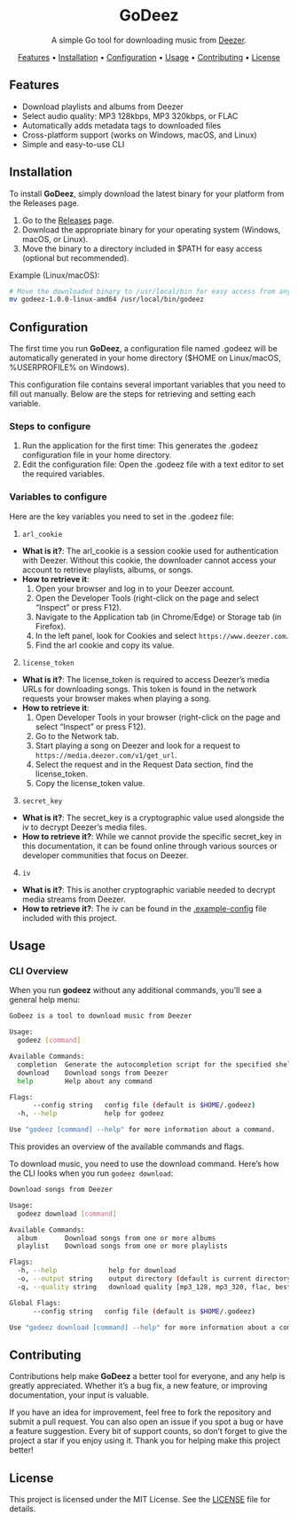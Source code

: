 <div align="center">
  
# GoDeez

A simple Go tool for downloading music from [Deezer](https://www.deezer.com).

[Features](#features) •
[Installation](#installation) •
[Configuration](#configuration) •
[Usage](#usage) •
[Contributing](#contributing) •
[License](#license)

</div>

## Features

* Download playlists and albums from Deezer
* Select audio quality: MP3 128kbps, MP3 320kbps, or FLAC
* Automatically adds metadata tags to downloaded files
* Cross-platform support (works on Windows, macOS, and Linux)
* Simple and easy-to-use CLI

## Installation

To install **GoDeez**, simply download the latest binary for your platform from the Releases page.

1. Go to the [Releases](https://github.com/mathismqn/godeez/releases) page.
2. Download the appropriate binary for your operating system (Windows, macOS, or Linux).
3. Move the binary to a directory included in $PATH for easy access (optional but recommended).

Example (Linux/macOS):
```bash
# Move the downloaded binary to /usr/local/bin for easy access from anywhere
mv godeez-1.0.0-linux-amd64 /usr/local/bin/godeez
```

## Configuration

The first time you run **GoDeez**, a configuration file named .godeez will be automatically generated in your home directory ($HOME on Linux/macOS, %USERPROFILE% on Windows).

This configuration file contains several important variables that you need to fill out manually. Below are the steps for retrieving and setting each variable.

### Steps to configure

1. Run the application for the first time: This generates the .godeez configuration file in your home directory.
2. Edit the configuration file: Open the .godeez file with a text editor to set the required variables.

### Variables to configure

Here are the key variables you need to set in the .godeez file:

1. `arl_cookie`
* **What is it?**: The arl_cookie is a session cookie used for authentication with Deezer. Without this cookie, the downloader cannot access your account to retrieve playlists, albums, or songs.
* **How to retrieve it**:
	1.	Open your browser and log in to your Deezer account.
	2.	Open the Developer Tools (right-click on the page and select “Inspect” or press F12).
	3.	Navigate to the Application tab (in Chrome/Edge) or Storage tab (in Firefox).
	4.	In the left panel, look for Cookies and select `https://www.deezer.com`.
	5.	Find the arl cookie and copy its value.

2. `license_token`
* **What is it?**: The license_token is required to access Deezer’s media URLs for downloading songs. This token is found in the network requests your browser makes when playing a song.
* **How to retrieve it**:
  1.	Open Developer Tools in your browser (right-click on the page and select “Inspect” or press F12).
	2.	Go to the Network tab.
	3.	Start playing a song on Deezer and look for a request to `https://media.deezer.com/v1/get_url`.
	4.	Select the request and in the Request Data section, find the license_token.
	5.	Copy the license_token value.

3. `secret_key`
* **What is it?**: The secret_key is a cryptographic value used alongside the iv to decrypt Deezer’s media files.
* **How to retrieve it?**: While we cannot provide the specific secret_key in this documentation, it can be found online through various sources or developer communities that focus on Deezer.

4. `iv`
* **What is it?**: This is another cryptographic variable needed to decrypt media streams from Deezer.
* **How to retrieve it?**: The iv can be found in the [.example-config](https://github.com/mathismqn/godeez/blob/main/.example-config) file included with this project.

## Usage

### CLI Overview

When you run **godeez** without any additional commands, you’ll see a general help menu:
```bash
GoDeez is a tool to download music from Deezer

Usage:
  godeez [command]

Available Commands:
  completion  Generate the autocompletion script for the specified shell
  download    Download songs from Deezer
  help        Help about any command

Flags:
      --config string   config file (default is $HOME/.godeez)
  -h, --help            help for godeez

Use "godeez [command] --help" for more information about a command.
```
This provides an overview of the available commands and flags.

To download music, you need to use the download command. Here’s how the CLI looks when you run `godeez download`:
```bash
Download songs from Deezer

Usage:
  godeez download [command]

Available Commands:
  album       Download songs from one or more albums
  playlist    Download songs from one or more playlists

Flags:
  -h, --help             help for download
  -o, --output string    output directory (default is current directory)
  -q, --quality string   download quality [mp3_128, mp3_320, flac, best] (default is best)

Global Flags:
      --config string   config file (default is $HOME/.godeez)

Use "godeez download [command] --help" for more information about a command.
```

## Contributing

Contributions help make **GoDeez** a better tool for everyone, and any help is greatly appreciated.
Whether it’s a bug fix, a new feature, or improving documentation, your input is valuable.

If you have an idea for improvement, feel free to fork the repository and submit a pull request. You can also open an issue if you spot a bug or have a feature suggestion.
Every bit of support counts, so don’t forget to give the project a star if you enjoy using it. Thank you for helping make this project better!

## License

This project is licensed under the MIT License. See the [LICENSE](https://github.com/mathismqn/godeez/blob/main/LICENSE) file for details.
